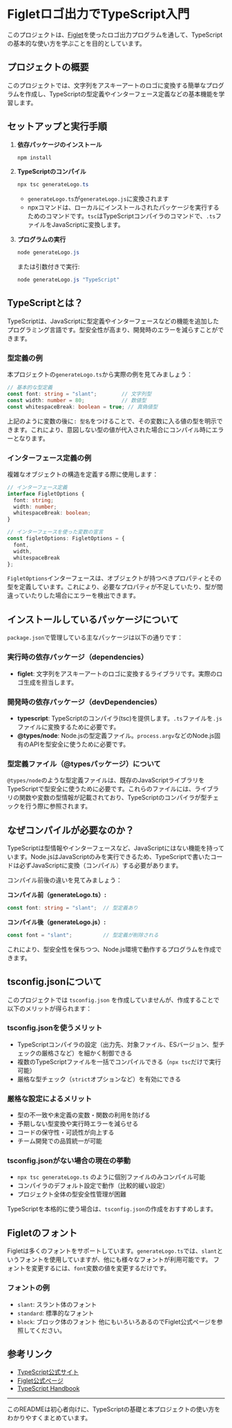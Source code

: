 # Figletロゴ出力でTypeScript入門

このプロジェクトは、[Figlet](https://www.npmjs.com/package/figlet)を使ったロゴ出力プログラムを通して、TypeScriptの基本的な使い方を学ぶことを目的としています。

## プロジェクトの概要

このプロジェクトでは、文字列をアスキーアートのロゴに変換する簡単なプログラムを作成し、TypeScriptの型定義やインターフェース定義などの基本機能を学習します。

## セットアップと実行手順

1. **依存パッケージのインストール**
   ```powershell
   npm install
   ```

2. **TypeScriptのコンパイル**
   ```powershell
   npx tsc generateLogo.ts
   ```
   - `generateLogo.ts`が`generateLogo.js`に変換されます
   - npxコマンドは、ローカルにインストールされたパッケージを実行するためのコマンドです。`tsc`はTypeScriptコンパイラのコマンドで、`.ts`ファイルをJavaScriptに変換します。

3. **プログラムの実行**
   ```powershell
   node generateLogo.js
   ```
   または引数付きで実行:
   ```powershell
   node generateLogo.js "TypeScript"
   ```

## TypeScriptとは？

TypeScriptは、JavaScriptに型定義やインターフェースなどの機能を追加したプログラミング言語です。型安全性が高まり、開発時のエラーを減らすことができます。

### 型定義の例

本プロジェクトの`generateLogo.ts`から実際の例を見てみましょう：

```typescript
// 基本的な型定義
const font: string = "slant";        // 文字列型
const width: number = 80;            // 数値型
const whitespaceBreak: boolean = true; // 真偽値型
```

上記のように変数の後に`: 型名`をつけることで、その変数に入る値の型を明示できます。これにより、意図しない型の値が代入された場合にコンパイル時にエラーとなります。

### インターフェース定義の例

複雑なオブジェクトの構造を定義する際に使用します：

```typescript
// インターフェース定義
interface FigletOptions {
  font: string;
  width: number;
  whitespaceBreak: boolean;
}

// インターフェースを使った変数の宣言
const figletOptions: FigletOptions = {
  font,
  width,
  whitespaceBreak
};
```

`FigletOptions`インターフェースは、オブジェクトが持つべきプロパティとその型を定義しています。これにより、必要なプロパティが不足していたり、型が間違っていたりした場合にエラーを検出できます。

## インストールしているパッケージについて

`package.json`で管理している主なパッケージは以下の通りです：

### 実行時の依存パッケージ（dependencies）
- **figlet**: 文字列をアスキーアートのロゴに変換するライブラリです。実際のロゴ生成を担当します。

### 開発時の依存パッケージ（devDependencies）
- **typescript**: TypeScriptのコンパイラ(tsc)を提供します。`.ts`ファイルを`.js`ファイルに変換するために必要です。
- **@types/node**: Node.jsの型定義ファイル。`process.argv`などのNode.js固有のAPIを型安全に使うために必要です。

### 型定義ファイル（@typesパッケージ）について

`@types/node`のような型定義ファイルは、既存のJavaScriptライブラリをTypeScriptで型安全に使うために必要です。これらのファイルには、ライブラリの関数や変数の型情報が記載されており、TypeScriptのコンパイラが型チェックを行う際に参照されます。

## なぜコンパイルが必要なのか？

TypeScriptは型情報やインターフェースなど、JavaScriptにはない機能を持っています。Node.jsはJavaScriptのみを実行できるため、TypeScriptで書いたコードは必ずJavaScriptに変換（コンパイル）する必要があります。

コンパイル前後の違いを見てみましょう：

**コンパイル前（generateLogo.ts）:**
```typescript
const font: string = "slant";  // 型定義あり
```

**コンパイル後（generateLogo.js）:**
```javascript
const font = "slant";          // 型定義が削除される
```

これにより、型安全性を保ちつつ、Node.js環境で動作するプログラムを作成できます。

## tsconfig.jsonについて

このプロジェクトでは `tsconfig.json` を作成していませんが、作成することで以下のメリットが得られます：

### tsconfig.jsonを使うメリット
- TypeScriptコンパイラの設定（出力先、対象ファイル、ESバージョン、型チェックの厳格さなど）を細かく制御できる
- 複数のTypeScriptファイルを一括でコンパイルできる（`npx tsc`だけで実行可能）
- 厳格な型チェック（`strict`オプションなど）を有効にできる

### 厳格な設定によるメリット
- 型の不一致や未定義の変数・関数の利用を防げる
- 予期しない型変換や実行時エラーを減らせる
- コードの保守性・可読性が向上する
- チーム開発での品質統一が可能

### tsconfig.jsonがない場合の現在の挙動
- `npx tsc generateLogo.ts` のように個別ファイルのみコンパイル可能
- コンパイラのデフォルト設定で動作（比較的緩い設定）
- プロジェクト全体の型安全性管理が困難

TypeScriptを本格的に使う場合は、`tsconfig.json`の作成をおすすめします。

## Figletのフォント
Figletは多くのフォントをサポートしています。`generateLogo.ts`では、`slant`というフォントを使用していますが、他にも様々なフォントが利用可能です。
フォントを変更するには、`font`変数の値を変更するだけです。

### フォントの例
- `slant`: スラント体のフォント
- `standard`: 標準的なフォント
- `block`: ブロック体のフォント
他にもいろいろあるのでFiglet公式ページを参照してください。

## 参考リンク
- [TypeScript公式サイト](https://www.typescriptlang.org/)
- [Figlet公式ページ](https://www.npmjs.com/package/figlet)
- [TypeScript Handbook](https://www.typescriptlang.org/docs/)

---
このREADMEは初心者向けに、TypeScriptの基礎と本プロジェクトの使い方をわかりやすくまとめています。
